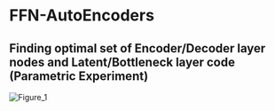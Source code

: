 # FFN-AutoEncoders
## Finding optimal set of Encoder/Decoder layer nodes and Latent/Bottleneck layer code (Parametric Experiment) 
![Figure_1](https://github.com/nishit3/FFN-AutoEncoders/assets/90385616/a1ccfdb6-0a1e-407f-a20a-34d135acff7e)
